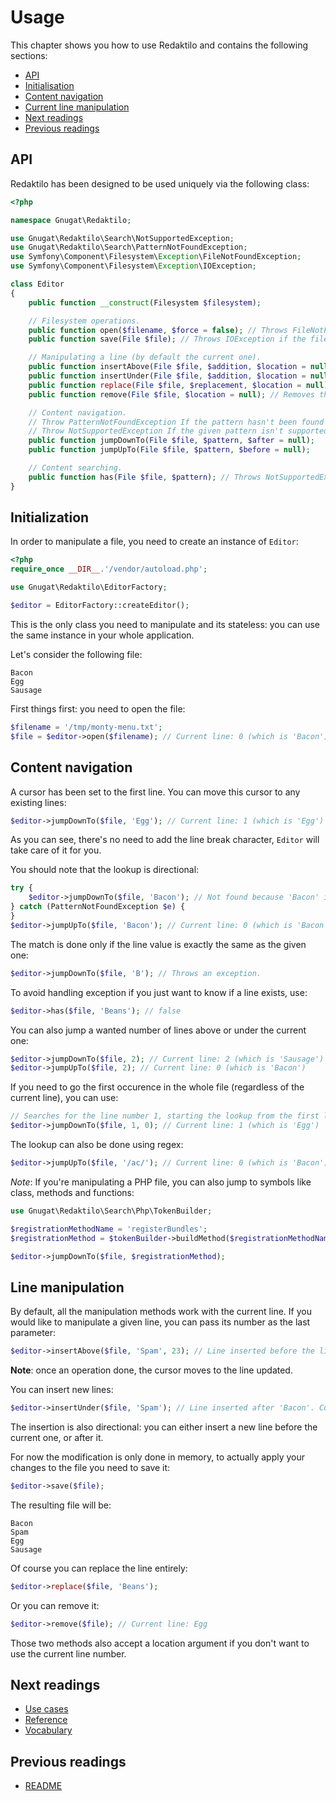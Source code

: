 # Usage

This chapter shows you how to use Redaktilo and contains the following sections:

* [API](#api)
* [Initialisation](#initialisation)
* [Content navigation](#content-navigation)
* [Current line manipulation](#current-line-manipulation)
* [Next readings](#next-readings)
* [Previous readings](#previous-readings)

## API

Redaktilo has been designed to be used uniquely via the following class:

```php
<?php

namespace Gnugat\Redaktilo;

use Gnugat\Redaktilo\Search\NotSupportedException;
use Gnugat\Redaktilo\Search\PatternNotFoundException;
use Symfony\Component\Filesystem\Exception\FileNotFoundException;
use Symfony\Component\Filesystem\Exception\IOException;

class Editor
{
    public function __construct(Filesystem $filesystem);

    // Filesystem operations.
    public function open($filename, $force = false); // Throws FileNotFoundException if the file hasn't be found
    public function save(File $file); // Throws IOException if the file cannot be written to

    // Manipulating a line (by default the current one).
    public function insertAbove(File $file, $addition, $location = null);
    public function insertUnder(File $file, $addition, $location = null);
    public function replace(File $file, $replacement, $location = null); // Will be renamed to `replace`
    public function remove(File $file, $location = null); // Removes the current line.

    // Content navigation.
    // Throw PatternNotFoundException If the pattern hasn't been found
    // Throw NotSupportedException If the given pattern isn't supported by any registered strategy
    public function jumpDownTo(File $file, $pattern, $after = null);
    public function jumpUpTo(File $file, $pattern, $before = null);

    // Content searching.
    public function has(File $file, $pattern); // Throws NotSupportedException If the given pattern isn't supported by any registered strategy
}
```

## Initialization

In order to manipulate a file, you need to create an instance of `Editor`:

```php
<?php
require_once __DIR__.'/vendor/autoload.php';

use Gnugat\Redaktilo\EditorFactory;

$editor = EditorFactory::createEditor();
```

This is the only class you need to manipulate and its stateless: you can use
the same instance in your whole application.

Let's consider the following file:

    Bacon
    Egg
    Sausage

First things first: you need to open the file:

```php
$filename = '/tmp/monty-menu.txt';
$file = $editor->open($filename); // Current line: 0 (which is 'Bacon')
```

## Content navigation

A cursor has been set to the first line. You can move this cursor to any
existing lines:

```php
$editor->jumpDownTo($file, 'Egg'); // Current line: 1 (which is 'Egg')
```

As you can see, there's no need to add the line break character, `Editor` will
take care of it for you.

You should note that the lookup is directional:

```php
try {
    $editor->jumpDownTo($file, 'Bacon'); // Not found because 'Bacon' is above the current line
} catch (PatternNotFoundException $e) {
}
$editor->jumpUpTo($file, 'Bacon'); // Current line: 0 (which is 'Bacon')
```

The match is done only if the line value is exactly the same as the given one:

```php
$editor->jumpDownTo($file, 'B'); // Throws an exception.
```

To avoid handling exception if you just want to know if a line exists, use:

```php
$editor->has($file, 'Beans'); // false
```

You can also jump a wanted number of lines above or under the current one:

```php
$editor->jumpDownTo($file, 2); // Current line: 2 (which is 'Sausage')
$editor->jumpUpTo($file, 2); // Current line: 0 (which is 'Bacon')
```

If you need to go the first occurence in the whole file (regardless of the
current line), you can use:

```php
// Searches for the line number 1, starting the lookup from the first line (instead of the current one)
$editor->jumpDownTo($file, 1, 0); // Current line: 1 (which is 'Egg')
```

The lookup can also be done using regex:

```php
$editor->jumpUpTo($file, '/ac/'); // Current line: 0 (which is 'Bacon')
```

*Note*: If you're manipulating a PHP file, you can also jump to symbols like
class, methods and functions:

```php
use Gnugat\Redaktilo\Search\Php\TokenBuilder;

$registrationMethodName = 'registerBundles';
$registrationMethod = $tokenBuilder->buildMethod($registrationMethodName);

$editor->jumpDownTo($file, $registrationMethod);
```

## Line manipulation

By default, all the manipulation methods work with the current line. If you would
like to manipulate a given line, you can pass its number as the last parameter:

```php
$editor->insertAbove($file, 'Spam', 23); // Line inserted before the line number 23.
```

**Note**: once an operation done, the cursor moves to the line updated.

You can insert new lines:

```php
$editor->insertUnder($file, 'Spam'); // Line inserted after 'Bacon'. Current line: 'Spam'.
```

The insertion is also directional: you can either insert a new line before the
current one, or after it.

For now the modification is only done in memory, to actually apply your changes
to the file you need to save it:

```php
$editor->save($file);
```

The resulting file will be:

    Bacon
    Spam
    Egg
    Sausage

Of course you can replace the line entirely:

```php
$editor->replace($file, 'Beans');
```

Or you can remove it:

```php
$editor->remove($file); // Current line: Egg
```

Those two methods also accept a location argument if you don't want to use the
current line number.

## Next readings

* [Use cases](02-use-cases.md)
* [Reference](03-reference.md)
* [Vocabulary](04-vocabulary.md)

## Previous readings

* [README](../README.md)
